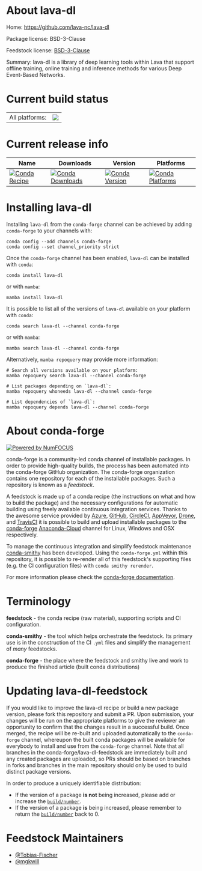 About lava-dl
=============

Home: https://github.com/lava-nc/lava-dl

Package license: BSD-3-Clause

Feedstock license: [BSD-3-Clause](https://github.com/conda-forge/lava-dl-feedstock/blob/main/LICENSE.txt)

Summary: lava-dl is a library of deep learning tools within Lava that support offline training, online training and inference methods for various Deep Event-Based Networks.

Current build status
====================


<table><tr><td>All platforms:</td>
    <td>
      <a href="https://dev.azure.com/conda-forge/feedstock-builds/_build/latest?definitionId=14657&branchName=main">
        <img src="https://dev.azure.com/conda-forge/feedstock-builds/_apis/build/status/lava-dl-feedstock?branchName=main">
      </a>
    </td>
  </tr>
</table>

Current release info
====================

| Name | Downloads | Version | Platforms |
| --- | --- | --- | --- |
| [![Conda Recipe](https://img.shields.io/badge/recipe-lava--dl-green.svg)](https://anaconda.org/conda-forge/lava-dl) | [![Conda Downloads](https://img.shields.io/conda/dn/conda-forge/lava-dl.svg)](https://anaconda.org/conda-forge/lava-dl) | [![Conda Version](https://img.shields.io/conda/vn/conda-forge/lava-dl.svg)](https://anaconda.org/conda-forge/lava-dl) | [![Conda Platforms](https://img.shields.io/conda/pn/conda-forge/lava-dl.svg)](https://anaconda.org/conda-forge/lava-dl) |

Installing lava-dl
==================

Installing `lava-dl` from the `conda-forge` channel can be achieved by adding `conda-forge` to your channels with:

```
conda config --add channels conda-forge
conda config --set channel_priority strict
```

Once the `conda-forge` channel has been enabled, `lava-dl` can be installed with `conda`:

```
conda install lava-dl
```

or with `mamba`:

```
mamba install lava-dl
```

It is possible to list all of the versions of `lava-dl` available on your platform with `conda`:

```
conda search lava-dl --channel conda-forge
```

or with `mamba`:

```
mamba search lava-dl --channel conda-forge
```

Alternatively, `mamba repoquery` may provide more information:

```
# Search all versions available on your platform:
mamba repoquery search lava-dl --channel conda-forge

# List packages depending on `lava-dl`:
mamba repoquery whoneeds lava-dl --channel conda-forge

# List dependencies of `lava-dl`:
mamba repoquery depends lava-dl --channel conda-forge
```


About conda-forge
=================

[![Powered by
NumFOCUS](https://img.shields.io/badge/powered%20by-NumFOCUS-orange.svg?style=flat&colorA=E1523D&colorB=007D8A)](https://numfocus.org)

conda-forge is a community-led conda channel of installable packages.
In order to provide high-quality builds, the process has been automated into the
conda-forge GitHub organization. The conda-forge organization contains one repository
for each of the installable packages. Such a repository is known as a *feedstock*.

A feedstock is made up of a conda recipe (the instructions on what and how to build
the package) and the necessary configurations for automatic building using freely
available continuous integration services. Thanks to the awesome service provided by
[Azure](https://azure.microsoft.com/en-us/services/devops/), [GitHub](https://github.com/),
[CircleCI](https://circleci.com/), [AppVeyor](https://www.appveyor.com/),
[Drone](https://cloud.drone.io/welcome), and [TravisCI](https://travis-ci.com/)
it is possible to build and upload installable packages to the
[conda-forge](https://anaconda.org/conda-forge) [Anaconda-Cloud](https://anaconda.org/)
channel for Linux, Windows and OSX respectively.

To manage the continuous integration and simplify feedstock maintenance
[conda-smithy](https://github.com/conda-forge/conda-smithy) has been developed.
Using the ``conda-forge.yml`` within this repository, it is possible to re-render all of
this feedstock's supporting files (e.g. the CI configuration files) with ``conda smithy rerender``.

For more information please check the [conda-forge documentation](https://conda-forge.org/docs/).

Terminology
===========

**feedstock** - the conda recipe (raw material), supporting scripts and CI configuration.

**conda-smithy** - the tool which helps orchestrate the feedstock.
                   Its primary use is in the construction of the CI ``.yml`` files
                   and simplify the management of *many* feedstocks.

**conda-forge** - the place where the feedstock and smithy live and work to
                  produce the finished article (built conda distributions)


Updating lava-dl-feedstock
==========================

If you would like to improve the lava-dl recipe or build a new
package version, please fork this repository and submit a PR. Upon submission,
your changes will be run on the appropriate platforms to give the reviewer an
opportunity to confirm that the changes result in a successful build. Once
merged, the recipe will be re-built and uploaded automatically to the
`conda-forge` channel, whereupon the built conda packages will be available for
everybody to install and use from the `conda-forge` channel.
Note that all branches in the conda-forge/lava-dl-feedstock are
immediately built and any created packages are uploaded, so PRs should be based
on branches in forks and branches in the main repository should only be used to
build distinct package versions.

In order to produce a uniquely identifiable distribution:
 * If the version of a package **is not** being increased, please add or increase
   the [``build/number``](https://docs.conda.io/projects/conda-build/en/latest/resources/define-metadata.html#build-number-and-string).
 * If the version of a package **is** being increased, please remember to return
   the [``build/number``](https://docs.conda.io/projects/conda-build/en/latest/resources/define-metadata.html#build-number-and-string)
   back to 0.

Feedstock Maintainers
=====================

* [@Tobias-Fischer](https://github.com/Tobias-Fischer/)
* [@mgkwill](https://github.com/mgkwill/)

